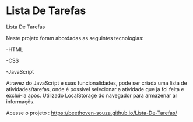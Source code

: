 # Lista De Tarefas
 Lista De Tarefas
 
Neste projeto foram abordadas as seguintes tecnologias:

-HTML

-CSS

-JavaScript

Atravez do JavaScript e suas funcionalidades, pode ser criada uma lista de atividades/tarefas, onde é possivel selecionar a atividade que ja foi feita e excluí-la após.
Utilizado LocalStorage do navegador para armazenar ar informaçõs.

Acesse o projeto :  https://beethoven-souza.github.io/Lista-De-Tarefas/

